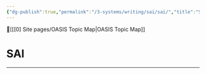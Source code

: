 ```yaml
---
{"dg-publish":true,"permalink":"/3-systems/writing/sai/sai/","title":"SAI"}
---
```



🔺[[[0] Site pages/OASIS Topic Map\|OASIS Topic Map]]

# SAI
---



















